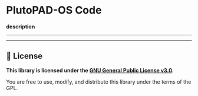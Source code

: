# PlutoPAD-OS Code

**description**

---


---

## 📄 License
**This library is licensed under the [GNU General Public License v3.0](https://www.gnu.org/licenses/gpl-3.0.en.html).**

You are free to use, modify, and distribute this library under the terms of the GPL.
